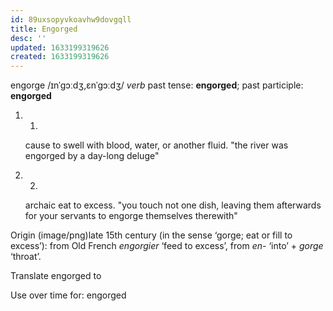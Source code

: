 ```yaml
---
id: 89uxsopyvkoavhw9dovgqll
title: Engorged
desc: ''
updated: 1633199319626
created: 1633199319626
---
```


engorge
/ɪnˈɡɔːdʒ,ɛnˈɡɔːdʒ/
*verb*
past tense: **engorged**; past participle: **engorged**

1. 1.
    cause to swell with blood, water, or another fluid.
    "the river was engorged by a day-long deluge"
    
2. 2.
    archaic
    eat to excess.
    "you touch not one dish, leaving them afterwards for your servants to engorge themselves therewith"
    

Origin
(image/png)late 15th century (in the sense ‘gorge; eat or fill to excess’): from Old French *engorgier* ‘feed to excess’, from *en-* ‘into’ + *gorge* ‘throat’.

Translate engorged to

Use over time for: engorged
